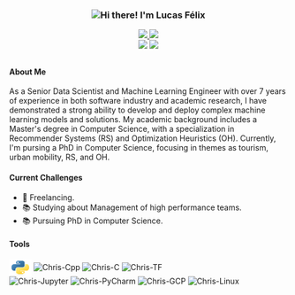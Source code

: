 <h3 align="center"><img src="https://media.giphy.com/media/hvRJCLFzcasrR4ia7z/giphy.gif" width="30px">Hi there! I'm Lucas Félix </h3>

<div align="center">
  <a href="https://github.com/lucasgsfelix">
  <img height="180em" src="https://github-readme-stats.vercel.app/api?username=lucasgsfelix&show_icons=true&theme=dark&include_all_commits=true&count_private=true">
  <img height="180em" src="https://github-readme-stats.vercel.app/api/top-langs/?username=lucasgsfelix&layout=compact&langs_count=7&theme=dark">
</div>
  
<div align="center">
  <a href="mailto:lucasgsfelix@gmail.com"><img src="https://img.shields.io/badge/Gmail-D14836?style=for-the-badge&logo=gmail&logoColor=white" target="_blank"></a>
  <a href="https://www.linkedin.com/in/lucasgsfelix/" target="_blank"><img src="https://img.shields.io/badge/-LinkedIn-%230077B5?style=for-the-badge&logo=linkedin&logoColor=white" target="_blank"></a> 
</div>
  
##
  
<h4 align="left">About Me</h4>

As a Senior Data Scientist and Machine Learning Engineer with over 7 years of experience in both software industry and academic research, I have demonstrated a strong ability to develop and deploy complex machine learning models and solutions. My academic background includes a Master's degree in Computer Science, with a specialization in Recommender Systems (RS) and Optimization Heuristics (OH). Currently, I'm pursing a PhD in Computer Science, focusing in themes as tourism, urban mobility, RS, and OH.

  
<h4 align="left">Current Challenges</h4>
  
- 🌱 Freelancing.
- 📚 Studying about Management of high performance teams.
- 📚 Pursuing PhD in Computer Science.
  
<h4 align="left">Tools</h4>
<div style="display: inline_block">
  <img align="center" alt="Chris-Python" height="30" width="40" src="https://raw.githubusercontent.com/devicons/devicon/master/icons/python/python-original.svg">
  <img align="center" alt="Chris-Cpp" height="30" width="40" src="https://cdn.jsdelivr.net/gh/devicons/devicon/icons/cplusplus/cplusplus-original.svg">
  <img align="center" alt="Chris-C" height="30" width="40" src="https://cdn.jsdelivr.net/gh/devicons/devicon/icons/c/c-original.svg">
  <img align="center" alt="Chris-TF" height="30" width="40" src="https://cdn.jsdelivr.net/gh/devicons/devicon/icons/tensorflow/tensorflow-original.svg">
  
  <br>
  
  <img align="center" alt="Chris-Jupyter" height="30" width="40" src="https://cdn.jsdelivr.net/gh/devicons/devicon/icons/jupyter/jupyter-original.svg">
  <img align="center" alt="Chris-PyCharm" height="30" width="40" src="https://cdn.jsdelivr.net/gh/devicons/devicon/icons/pycharm/pycharm-original.svg">
  <img align="center" alt="Chris-GCP" height="30" width="40" src="https://cdn.jsdelivr.net/gh/devicons/devicon/icons/googlecloud/googlecloud-original.svg">
  <img align="center" alt="Chris-Linux" height="30" width="40" src="https://cdn.jsdelivr.net/gh/devicons/devicon/icons/linux/linux-original.svg">
</div>

